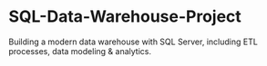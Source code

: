 # SQL-Data-Warehouse-Project
Building a modern data warehouse with SQL Server, including ETL processes, data modeling &amp; analytics.
